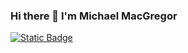 ### Hi there 👋 I'm Michael MacGregor
<a href="https://www.linkedin.com/in/mmacgregorcpt"><img alt="Static Badge" src="https://img.shields.io/badge/:badgeContent?style=flat&logo=Linkedin&logoColor=White">
</a>
<!--
**Cyb3rGhost70/Cyb3rGhost70** is a ✨ _special_ ✨ repository because its `README.md` (this file) appears on your GitHub profile.

Here are some ideas to get you started:

- 🔭 I’m currently working on ...
- 🌱 I’m currently learning ...
- 👯 I’m looking to collaborate on ...
- 🤔 I’m looking for help with ...
- 💬 Ask me about ...
- 📫 How to reach me: ...
- 😄 Pronouns: ...
- ⚡ Fun fact: ...
-->
